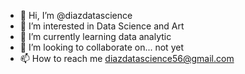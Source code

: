 - 👋 Hi, I’m @diazdatascience
- 👀 I’m interested in Data Science and Art
- 🌱 I’m currently learning data analytic
- 💞️ I’m looking to collaborate on... not yet
- 📫 How to reach me diazdatascience56@gmail.com

<!---
diazdatascience/diazdatascience is a ✨ special ✨ repository because its `README.md` (this file) appears on your GitHub profile.
You can click the Preview link to take a look at your changes.
--->
